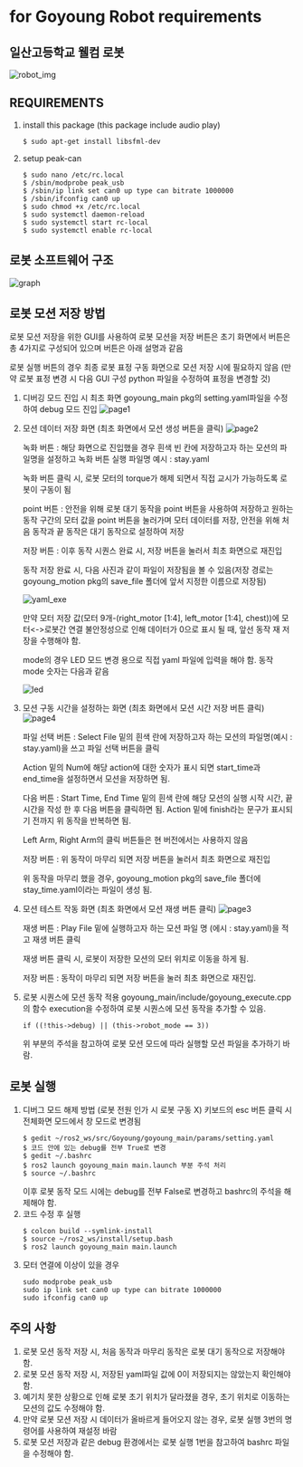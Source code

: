 # for Goyoung Robot requirements

## 일산고등학교 웰컴 로봇
![robot_img](https://github.com/user-attachments/assets/95d0d2ea-9817-4d80-a973-b84d2a3a39ed)

## REQUIREMENTS
1. install this package
    (this package include audio play)
    ```
    $ sudo apt-get install libsfml-dev
    ```
2. setup peak-can
    ```
    $ sudo nano /etc/rc.local
    $ /sbin/modprobe peak_usb
    $ /sbin/ip link set can0 up type can bitrate 1000000
    $ /sbin/ifconfig can0 up
    $ sudo chmod +x /etc/rc.local
    $ sudo systemctl daemon-reload
    $ sudo systemctl start rc-local
    $ sudo systemctl enable rc-local
    ```

## 로봇 소프트웨어 구조
![graph](https://github.com/user-attachments/assets/84b4240f-c5c0-4ea7-a8da-18ea5b70aa42)

## 로봇 모션 저장 방법
로봇 모션 저장을 위한 GUI를 사용하여 로봇 모션을 저장
버튼은 초기 화면에서 버튼은 총 4가지로 구성되어 있으며 버튼은 아래 설명과 같음

로봇 실행 버튼의 경우 최종 로봇 표정 구동 화면으로 모션 저장 시에 필요하지 않음 (만약 로봇 표정 변경 시 다음 GUI 구성 python 파일을 수정하여 표정을 변경할 것)

1. 디버깅 모드 진입 시 최초 화면
    goyoung_main pkg의 setting.yaml파일을 수정하여 debug 모드 진입
![page1](https://github.com/user-attachments/assets/0f5b2f58-51ae-49a6-8b9c-19f87ece614f)

2. 모션 데이터 저장 화면 (최초 화면에서 모션 생성 버튼을 클릭)
![page2](https://github.com/user-attachments/assets/1dc1c485-e454-4a7c-9bdd-29339b229199)
    
    녹화 버튼 : 해당 화면으로 진입했을 경우 흰색 빈 칸에 저장하고자 하는 모션의 파일명을 설정하고 녹화 버튼 실행
    파일명 예시 : stay.yaml

    녹화 버튼 클릭 시, 로봇 모터의 torque가 해제 되면서 직접 교시가 가능하도록 로봇이 구동이 됨

    point 버튼 : 안전을 위해 로봇 대기 동작을 point 버튼을 사용하여 저장하고 원하는 동작 구간의 모터 값을 point 버튼을 눌러가며 모터 데이터를 저장, 안전을 위해 처음 동작과 끝 동작은 대기 동작으로 설정하여 저장

    저장 버튼 : 이후 동작 시퀀스 완료 시, 저장 버튼을 눌러서 최초 화면으로 재진입
    
    동작 저장 완료 시, 다음 사진과 같이 파일이 저장됨을 볼 수 있음(저장 경로는 goyoung_motion pkg의 save_file 폴더에 앞서 지정한 이름으로 저장됨)

    ![yaml_exe](https://github.com/user-attachments/assets/6276bd27-f480-42e6-b3fb-dea2201d5fc8)

    만약 모터 저장 값(모터 9개-(right_motor [1:4], left_motor [1:4], chest))에 모터<->로봇간 연결 불안정성으로 인해 데이터가 0으로 표시 될 때, 앞선 동작 재 저장을 수행해야 함.

    mode의 경우 LED 모드 변경 용으로 직접 yaml 파일에 입력을 해야 함. 동작 mode 숫자는 다음과 같음
    
    ![led](https://github.com/user-attachments/assets/3d4c347b-b9c4-465d-a459-9a3d458a8e8f)


3. 모션 구동 시간을 설정하는 화면 (최초 화면에서 모션 시간 저장 버튼 클릭)
![page4](https://github.com/user-attachments/assets/4908dded-0881-4898-82a8-9a976c6a0565)

    파일 선택 버튼 : Select File 밑의 흰색 란에 저장하고자 하는 모션의 파일명(예시 : stay.yaml)을 쓰고 파일 선택 버튼을 클릭

    Action 밑의 Num에 해당 action에 대한 숫자가 표시 되면 start_time과 end_time을 설정하면서 모션을 저장하면 됨.

    다음 버튼 : Start Time, End Time 밑의 흰색 란에 해당 모션의 실행 시작 시간, 끝 시간을 작성 한 후 다음 버튼을 클릭하면 됨. Action 밑에 finish라는 문구가 표시되기 전까지 위 동작을 반복하면 됨.

    Left Arm, Right Arm의 클릭 버튼들은 현 버전에서는 사용하지 않음

    저장 버튼 : 위 동작이 마무리 되면 저장 버튼을 눌러서 최초 화면으로 재진입  

    위 동작을 마무리 했을 경우, goyoung_motion pkg의 save_file 폴더에 stay_time.yaml이라는 파일이 생성 됨.

4. 모션 테스트 작동 화면 (최초 화면에서 모션 재생 버튼 클릭)
![page3](https://github.com/user-attachments/assets/12dbe85b-f6a5-4757-8f33-e091d7bea154)

    재생 버튼 : Play File 밑에 실행하고자 하는 모션 파일 명 (에시 : stay.yaml)을 적고 재생 버튼 클릭

    재생 버튼 클릭 시, 로봇이 저장한 모션의 모터 위치로 이동을 하게 됨.

    저장 버튼 : 동작이 마무리 되면 저장 버튼을 눌러 최초 화면으로 재진입.

5. 로봇 시퀀스에 모션 동작 적용
    goyoung_main/include/goyoung_execute.cpp의 함수 execution을 수정하여 로봇 시퀀스에 모션 동작을 추가할 수 있음.
    ```
    if ((!this->debug) || (this->robot_mode == 3))
    ```
    위 부분의 주석을 참고하여 로봇 모션 모드에 따라 실행할 모션 파일을 추가하기 바람.

## 로봇 실행
1. 디버그 모드 해제 방법 (로봇 전원 인가 시 로봇 구동 X)
    키보드의 esc 버튼 클릭 시 전체화면 모드에서 창 모드로 변경됨 
    ```
    $ gedit ~/ros2_ws/src/Goyoung/goyoung_main/params/setting.yaml
    $ 코드 안에 있는 debug를 전부 True로 변경
    $ gedit ~/.bashrc
    $ ros2 launch goyoung_main main.launch 부분 주석 처리
    $ source ~/.bashrc
    ```
    이후 로봇 동작 모드 시에는 debug를 전부 False로 변경하고 bashrc의 주석을 해제해야 함.
2. 코드 수정 후 실행
    ```
    $ colcon build --symlink-install
    $ source ~/ros2_ws/install/setup.bash
    $ ros2 launch goyoung_main main.launch
    ```
3. 모터 연결에 이상이 있을 경우
    ```
    sudo modprobe peak_usb
    sudo ip link set can0 up type can bitrate 1000000
    sudo ifconfig can0 up
    ```

## 주의 사항
1. 로봇 모션 동작 저장 시, 처음 동작과 마무리 동작은 로봇 대기 동작으로 저장해야 함.
2. 로봇 모션 동작 저장 시, 저장된 yaml파일 값에 0이 저장되지는 않았는지 확인해야 함.
3. 예기치 못한 상황으로 인해 로봇 초기 위치가 달라졌을 경우, 초기 위치로 이동하는 모션의 값도 수정해야 함.
4. 만약 로봇 모션 저장 시 데이터가 올바르게 들어오지 않는 경우, 로봇 실행 3번의 명령어를 사용하여 재설정 바람
5. 로봇 모션 저장과 같은 debug 환경에서는 로봇 실행 1번을 참고하여 bashrc 파일을 수정해야 함. 
